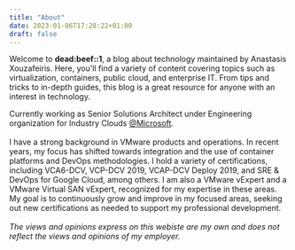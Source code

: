 ```yaml
---
title: "About"
date: 2023-01-06T17:28:22+01:00
draft: false
---
```


Welcome to **dead:beef::1**, a blog about technology maintained by Anastasis Xouzafeiris. Here, you'll find a variety of content covering topics such as virtualization, containers, public cloud, and enterprise IT. From tips and tricks to in-depth guides, this blog is a great resource for anyone with an interest in technology.

Currently working as Senior Solutions Architect under Engineering organization for Industry Clouds [@Microsoft](https://microsoft.com). 
<br>
<br>
I have a strong background in VMware products and operations. In recent years, my focus has shifted towards integration and the use of container platforms and DevOps methodologies. I hold a variety of certifications, including VCA6-DCV, VCP-DCV 2019, VCAP-DCV Deploy 2019, and SRE & DevOps for Google Cloud, among others. I am also a VMware vExpert and a VMware Virtual SAN vExpert, recognized for my expertise in these areas. My goal is to continuously grow and improve in my focused areas, seeking out new certifications as needed to support my professional development.
<br>
<br>
_The views and opinions express on this webiste are my own and does not reflect the views and opinions of my employer._